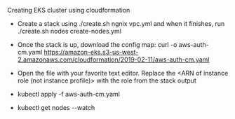 Creating EKS cluster using cloudformation

* Create a stack using ./create.sh ngnix vpc.yml and when it finishes, run ./create.sh nodes create-nodes.yml 

* Once the stack is up, download the config map: 
curl -o aws-auth-cm.yaml https://amazon-eks.s3-us-west-2.amazonaws.com/cloudformation/2019-02-11/aws-auth-cm.yaml

* Open the file with your favorite text editor. Replace the <ARN of instance role (not instance profile)> with the role from the stack output

* kubectl apply -f aws-auth-cm.yaml

* kubectl get nodes --watch

